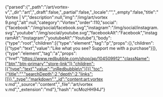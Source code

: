 {"parsed":{"_path":"/art/vortex-v","_dir":"art","_draft":false,"_partial":false,"_locale":"","_empty":false,"title":"Vortex | V","description":null,"img":"/img/art/vortex 9.png","alt":null,"category":"Vortex","order":110,"social":{"facebook":"/img/social/facebook.svg","instagram":"/img/social/instagram.svg","youtube":"/img/social/youtube.svg","facebookAlt":"Facebook","instagramAlt":"Instagram","youtubeAlt":"Youtube"},"body":{"type":"root","children":[{"type":"element","tag":"p","props":{},"children":[{"type":"text","value":"Like what you see? Support me with a purchase"}]},{"type":"element","tag":"a","props":{"href":"https://www.redbubble.com/shop/ap/104509912","className":["btn","btn-primary","store-link"]},"children":[{"type":"text","value":"\nRedbubble\n"}]}],"toc":{"title":"","searchDepth":2,"depth":2,"links":[]}},"_type":"markdown","_id":"content:art:vortex v.md","_source":"content","_file":"art/vortex v.md","_extension":"md"},"hash":"xcMozHH94J"}